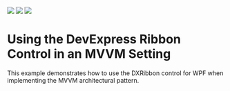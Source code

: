 <!-- default badges list -->
![](https://img.shields.io/endpoint?url=https://codecentral.devexpress.com/api/v1/VersionRange/128655676/21.1.5%2B)
[![](https://img.shields.io/badge/Open_in_DevExpress_Support_Center-FF7200?style=flat-square&logo=DevExpress&logoColor=white)](https://supportcenter.devexpress.com/ticket/details/E20019)
[![](https://img.shields.io/badge/📖_How_to_use_DevExpress_Examples-e9f6fc?style=flat-square)](https://docs.devexpress.com/GeneralInformation/403183)
<!-- default badges end -->
# Using the DevExpress Ribbon Control in an MVVM Setting


<p>This example demonstrates how to use the DXRibbon control for WPF when implementing the MVVM architectural pattern.</p>

<br/>


